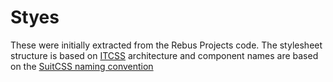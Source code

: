 # Styes

These were initially extracted from the Rebus Projects code. The stylesheet structure is based on [ITCSS](https://www.xfive.co/blog/itcss-scalable-maintainable-css-architecture/) architecture and component names are based on the [SuitCSS naming convention](https://github.com/suitcss/suit/blob/master/doc/naming-conventions.md)
